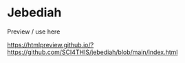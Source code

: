 # Jebediah

Preview / use here

https://htmlpreview.github.io/?https://github.com/SCI4THIS/jebediah/blob/main/index.html
